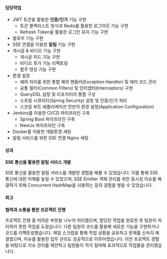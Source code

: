 #### 담당작업
- JWT 토큰을 활용한 **인증/인가** 기능 구현
    - 토큰 블랙리스트 방식과 Redis를 활용한 로그아웃 기능 구현
    - Refresh Token을 활용한 로그인 유지 기능 구현    
- 팔로우 기능 구현
- SSE 연결을 이용한 **알림** 기능 구현
- 게시글 & 비디오 기능 구현
  - 게시글 피드 기능 구현
  - 비디오 추가 기능 리팩토링
  - 합주 영상 기능 구현
- 환경 설정
  - 예외 처리를 위한 통합 예외 핸들러(Exception Handler) 및 에러 코드 관리
  - 공통 필터(Common Filters) 및 인터셉터(Interceptors) 구현
  - QueryDSL 설정 및 리포지터리 통합 구성
  - 스프링 시큐리티(Spring Security) 설정 및 인증/인가 처리
  - 스프링 부트 애플리케이션 전반의 환경 설정(Application Configuration)
- Jenkins를 이용한 CI/CD 파이프라인 구축
  - Spring Boot 파이프라인 구축
  - NextJs 파이프라인 구축
- Docker를 이용한 개발환경 세팅
- 알림 서비스를 위한 SSE 연결 Nginx 세팅

#### 성과

**SSE 통신을 활용한 알림 서비스 개발**

SSE 통신을 활용한 알림 서비스를 개발한 경험을 해볼 수 있었습니다. 이를 통해 SSE 통신에 대한 이해를 높일 수 있었으며, SSE Emitter 객체 관리를 위한 동시성 이슈를 해결하기 위해 Concurrent HashMap을 사용하는 등의 경험을 쌓을 수 있었습니다.

#### 회고

**협력과 소통을 통한 프로젝트 진행**

프로젝트 진행 중 어려운 부분을 나누어 처리했으며, 할당된 작업을 완료한 후 팀원이 처리하지 못한 작업을 도왔습니다. 다른 팀원의 코드를 활용해 새로운 기능을 구현하거나 코드를 리팩토링했습니다. 매일 스크럼을 통해 작업 상황을 공유하고 문제를 신속히 해결했으며, 이슈를 활용한 업무 관리도 성공적으로 이루어졌습니다. 이전 프로젝트 경험을 바탕으로 이슈 관리를 제안하고 팀원들이 적극 참여해 효과적으로 작업물을 관리했습니다.
